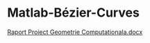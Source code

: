 # Matlab-Bézier-Curves

[Raport Proiect Geometrie Computationala.docx](https://github.com/user-attachments/files/16017637/Raport.Proiect.Geometrie.Computationala.docx)
